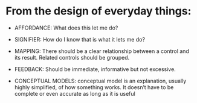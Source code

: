 
# From the design of everyday things:
- AFFORDANCE: What does this let me do?
- SIGNIFIER: How do I know that is what it lets me do?
- MAPPING: There should be a clear relationship between a control and its result. Related controls should be grouped.
- FEEDBACK: Should be immediate, informative but not excessive.

- CONCEPTUAL MODELS: conceptual model is an explanation, usually highly simplified, of how something works. It doesn’t have to be complete or even accurate as long as it is useful
